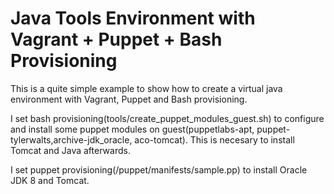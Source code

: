 # Java Tools Environment with Vagrant + Puppet + Bash Provisioning

This is a quite simple example to show how to create a virtual java environment with Vagrant, Puppet and Bash provisioning.

I set bash provisioning(tools/create_puppet_modules_guest.sh) to configure and install some puppet modules on guest(puppetlabs-apt, puppet-tylerwalts,archive-jdk_oracle, aco-tomcat). This is necesary to install Tomcat and Java afterwards. 


I set puppet provisioning(/puppet/manifests/sample.pp) to install Oracle JDK 8 and Tomcat.

